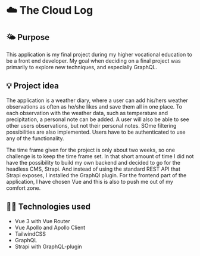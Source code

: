 # ☁️ The Cloud Log 

## 🌤️ Purpose
This application is my final project during my higher vocational education to be a front end developer. My goal when deciding on a final project was primarily to explore new techniques, and especially GraphQL. 

## 💡 Project idea
The application is a weather diary, where a user can add his/hers weather observations as often as he/she likes and save them all in one place. To each observation with the weather data, such as temperature and precipitation, a personal note can be added. A user will also be able to see other users observations, but not their personal notes. SOme filtering possibilities are also implemented. Users have to be authenticated to use any of the functionality. 

The time frame given for the project is only about two weeks, so one challenge is to keep the time frame set. In that short amount of time I did not have the possibility to build my own backend and decided to go for the headless CMS, Strapi. And instead of using the standard REST API that Strapi exposes, I installed the GraphQl plugin. For the frontend part of the application, I have chosen Vue and this is also to push me out of my comfort zone. 

## 👩‍💻 Technologies used
- Vue 3 with Vue Router 
- Vue Apollo and Apollo Client
- TailwindCSS
- GraphQL
- Strapi with GraphQL-plugin
